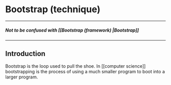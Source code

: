 # Bootstrap (technique)
---
##### Not to be confused with [[Bootstrap (framework) |Bootstrap]]
---
## Introduction
Bootstrap is the loop used to pull the shoe. In [[computer science]] bootstrapping is the process of using a much smaller program to boot into a larger program.